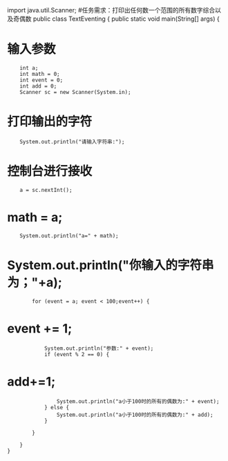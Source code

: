 import java.util.Scanner;
#任务需求：打印出任何数一个范围的所有数字综合以及奇偶数
public class TextEventing {
    public static void main(String[] args) {
#        输入参数
        int a;
        int math = 0;
        int event = 0;
        int add = 0;
        Scanner sc = new Scanner(System.in);
#        打印输出的字符
        System.out.println("请输入字符串:");
#       控制台进行接收
        a = sc.nextInt();
#        math = a;
        System.out.println("a=" + math);
#        System.out.println("你输入的字符串为；"+a);

            for (event = a; event < 100;event++) {
#                event += 1;
                System.out.println("参数:" + event);
                if (event % 2 == 0) {
#                    add+=1;
                    System.out.println("a小于100时的所有的偶数为:" + event);
                } else {
                    System.out.println("a小于100时的所有的偶数为:" + add);
                }

            }

        }
    }












